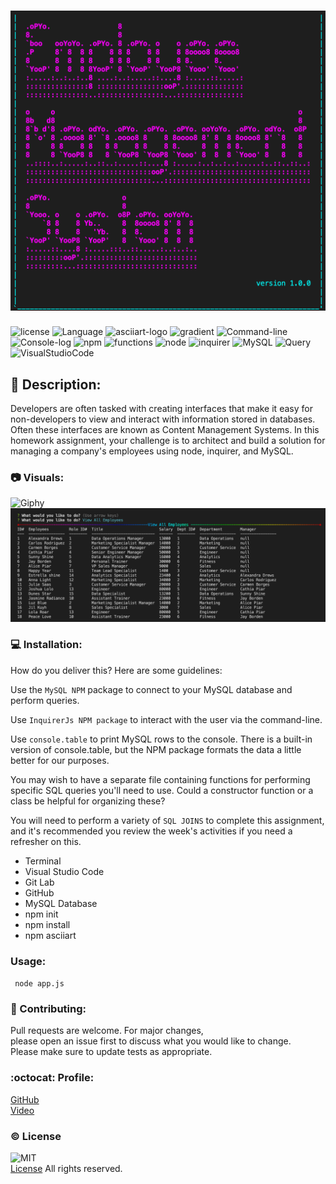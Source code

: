  # <img src = "Employee.png" widht="300">


![license](https://img.shields.io/badge/license-MIT-blue.svg)
![Language](https://img.shields.io/badge/Languages-HTML,CSS,Jquery,Nodes-cyan.svg)
![asciiart-logo](https://img.shields.io/badge/asciiart-logo-violet.svg)
![gradient](https://img.shields.io/badge/gradient-magenta.svg)
![Command-line](https://img.shields.io/badge/Command-line-blueviolet.svg)
![Console-log](https://img.shields.io/badge/Console-log-turquoise.svg)
![npm](https://img.shields.io/badge/npm-red.svg)
![functions](https://img.shields.io/badge/functions-install-grey.svg)
![node](https://img.shields.io/badge/node-green.svg)
![inquirer](https://img.shields.io/badge/inquirer-yellow.svg)
![MySQL](https://img.shields.io/badge/MySQL-orange.svg)
![Query](https://img.shields.io/badge/Query-darkblue.svg)
![VisualStudioCode](https://img.shields.io/badge/VSC-darkblue.svg)

 




## :memo: Description:

Developers are often tasked with creating interfaces that make it easy for non-developers to view and interact with information stored in databases. Often these interfaces are known as Content Management Systems. In this homework assignment, your challenge is to architect and build a solution for managing a company's employees using node, inquirer, and MySQL.


### :camera: Visuals:
![Giphy](./Assets/code.gif)<br>
![Images](./Assets/viewAllemploy_t.png)



### :computer: Installation:

How do you deliver this? Here are some guidelines:

Use the ```MySQL NPM``` package to connect to your MySQL database and perform queries.

Use ```InquirerJs NPM package``` to interact with the user via the command-line.

Use ```console.table``` to print MySQL rows to the console. There is a built-in version of console.table, but the NPM package formats the data a little better for our purposes.

You may wish to have a separate file containing functions for performing specific SQL queries you'll need to use. Could a constructor function or a class be helpful for organizing these?

You will need to perform a variety of ```SQL JOINS``` to complete this assignment, and it's recommended you review the week's activities if you need a refresher on this.

- Terminal
- Visual Studio Code
- Git Lab
- GitHub
- MySQL Database
- npm init
- npm install
- npm asciiart

###  Usage:

``` node app.js```


### :wave: Contributing:

Pull requests are welcome. For major changes,<br>
please open an issue first to discuss what you would like to change.<br>
Please make sure to update tests as appropriate.


### :octocat: Profile:

[GitHub](https://github.com/adpir/Employee-Management-System)<br>
[Video](https://drive.google.com/file/d/1HA0XkdmOKTPN7lpp2NEzxtvUvHd1yGiC/view?usp=sharing)<br>





### :copyright: License

![MIT](./Assets/License.png)<br>
[License](https://github.com/adpir/Employee-Management-System/blob/main/LICENSE) All rights reserved.
